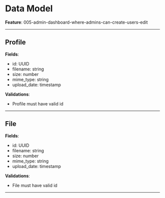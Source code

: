 # Data Model

**Feature**: 005-admin-dashboard-where-admins-can-create-users-edit

---

## Profile

**Fields**:
- id: UUID
- filename: string
- size: number
- mime_type: string
- upload_date: timestamp

**Validations**:
- Profile must have valid id

---

## File

**Fields**:
- id: UUID
- filename: string
- size: number
- mime_type: string
- upload_date: timestamp

**Validations**:
- File must have valid id

---

